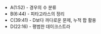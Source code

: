 <ul>
  <li>A(1:52) - 경우의 수 분류</li>
  <li>B(6:44) - 피타고라스의 정리 </li>
  <li>C(39:41) - D보다 까다로운 문제, 누적 합 활용</li>
  <li>D(22:16) - 평범한 데이크스트라</li>
</ul>
